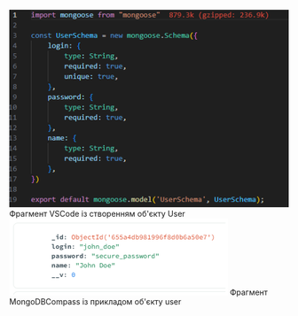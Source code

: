 !['Constuctor DB in IDE'](./ConstructorDB.png)
Фрагмент VSCode із створенням об'єкту User
!['Constructor DB in mongoCompass'](./ConstructorDB(1).png)
Фрагмент MongoDBCompass із прикладом об'єкту user
